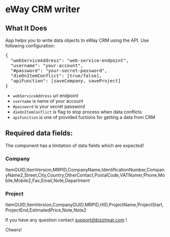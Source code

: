 # eWay CRM writer

## What It Does

App helps you to write data objects to eWay CRM using the API. Use following configuration:

<pre>
{
  "webServiceAddress": "web-service-endpoint",
  "username": "your-account",
  "#password": "your-secret-password",
  "dieOnItemConflict": [true/false],
  "apiFunction": [saveCompany, saveProject]
}
</pre>

- `webServiceAddress` url endpoint   
- `username` is name of your account  
- `#password` is your secret password  
- `dieOnItemConflict` is flag to stop process when data conflicts
- `apiFunction` is one of provided fuctions for getting a data from CRM

## Required data fields:

The component has a limitation of data fields which are expected!

### Company
ItemGUID,ItemVersion,MRPID,CompanyName,IdentificationNumber,CompanyName2,Street,City,Country,OtherContact,PostalCode,VATNumer,Phone,Mobile,Mobile2,Fax,Email,Note,Department

### Project
ItemGUID,ItemVersion,CompanyGUID,MRPID,HID,ProjectName,ProjectStart,ProjectEnd,EstimatedPrice,Note,Note2
  

If you have any question contact support@bizztreat.com !

Cheers!